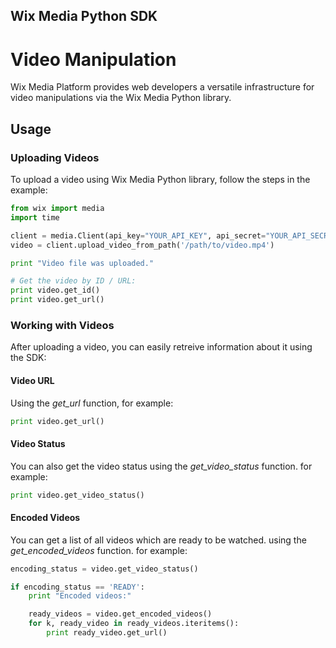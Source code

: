 Wix Media Python SDK
--------------------
Video Manipulation
==================
Wix Media Platform provides web developers a versatile infrastructure for video manipulations via the Wix Media Python library.

## Usage ##

### Uploading Videos ###

To upload a video using Wix Media Python library, follow the steps in the example:

```python
from wix import media
import time

client = media.Client(api_key="YOUR_API_KEY", api_secret="YOUR_API_SECRET")
video = client.upload_video_from_path('/path/to/video.mp4')

print "Video file was uploaded."

# Get the video by ID / URL:
print video.get_id()
print video.get_url() 
```
### Working with Videos ###

After uploading a video, you can easily retreive information about it using the SDK:

#### Video URL ####

Using the *get_url* function, for example:

```python
print video.get_url()
```

#### Video Status  ####

You can also get the video status using the *get_video_status* function. for example:

```python
print video.get_video_status()
```

#### Encoded Videos ####

You can get a list of all videos which are ready to be watched. using the *get_encoded_videos* function. for example:

```python
encoding_status = video.get_video_status()

if encoding_status == 'READY':
    print "Encoded videos:"

    ready_videos = video.get_encoded_videos()
    for k, ready_video in ready_videos.iteritems():
        print ready_video.get_url()
```
